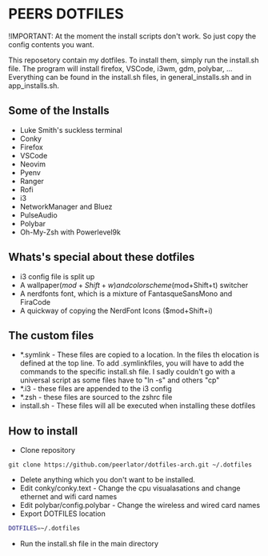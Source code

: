 # PEERS DOTFILES
!IMPORTANT: At the moment the install scripts don't work. So just copy the config contents you want.

This reposetory contain my dotfiles. To install them, simply run the install.sh
file. The program will install firefox, VSCode, i3wm, gdm, polybar, ...
Everything can be found in the install.sh files, in general_installs.sh and in
app_installs.sh.

## Some of the Installs
- Luke Smith's suckless terminal
- Conky
- Firefox
- VSCode
- Neovim
- Pyenv
- Ranger
- Rofi
- i3
- NetworkManager and Bluez
- PulseAudio
- Polybar
- Oh-My-Zsh with Powerlevel9k

## Whats's special about these dotfiles
- i3 config file is split up
- A wallpaper($mod+Shift+w) and colorscheme($mod+Shift+t) switcher
- A nerdfonts font, which is a mixture of FantasqueSansMono and FiraCode
- A quickway of copying the NerdFont Icons ($mod+Shift+i)

## The custom files
- \*.symlink - These files are copied to a location. In the files th elocation is defined at the top line. To add .symlinkfiles, you will have to add the commands to the specific install.sh file. I sadly couldn't go with a universal script as some files have to "ln -s" and others "cp"
- \*.i3 - these files are appended to the i3 config
- \*.zsh - these files are sourced to the zshrc file
- install.sh - These files will all be executed when installing these dotfiles

## How to install
- Clone repository
```
git clone https://github.com/peerlator/dotfiles-arch.git ~/.dotfiles
```
- Delete anything which you don't want to be installed.
- Edit conky/conky.text - Change the cpu visualasations and change ethernet and wifi card names
- Edit polybar/config.polybar - Change the wireless and wired card names
- Export DOTFILES location
```bash
DOTFILES=~/.dotfiles
```
- Run the install.sh file in the main directory 

